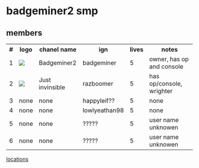 <h1>badgeminer2 smp</h1>
<h2>members</h2>
<table><th>#</th><th>logo</th><th>chanel name</th><th>ign</th><th>lives</th><th>notes</th>
<tr><td>1</td><td><img src="https://yt3.ggpht.com/ytc/AAUvwngnq5PNffhqosAYBayWLFQYpVlma0E4bXDm0KkfAQ=s88-c-k-c0x00ffffff-no-rj"></td><td>Badgeminer2</td><td>badgeminer</td><td>5</td><td>owner, has op and console</td></tr>
<tr><td>2</td><td><img src="https://yt3.ggpht.com/ytc/AAUvwnjTrX9lzZ6xtIH5FEtBi6nhrqoFIQz9IJkDs6Dz=s88-c-k-c0x00ffffff-no-rj"></td><td>Just invinsible</td><td>razboomer</td><td>5</td><td>has op/console, wrighter</td></tr>
<tr><td>3</td><td>none</td><td>none</td><td>happyleif??</td><td>5</td><td>none</td></tr>
<tr><td>4</td><td>none</td><td>none</td><td>lowlyeathan98</td><td>5</td><td>none</td></tr>
<tr><td>5</td><td>none</td><td>none</td><td>?????</td><td>5</td><td>user name unknowen</td></tr>
<tr><td>6</td><td>none</td><td>none</td><td>?????</td><td>5</td><td>user name unknowen</td></tr>
</table>
<a href="https://badgeminer.github.io/smp/locs">locations</a>
